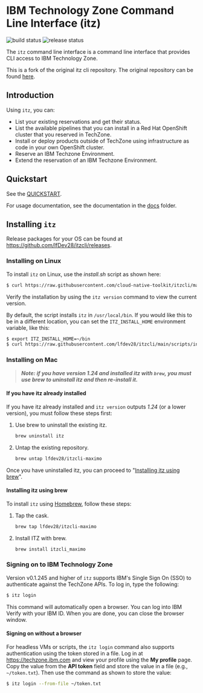 # IBM Technology Zone Command Line Interface (itz)

![build status](https://github.com/lfDev28/itzcli/actions/workflows/build-go.yml/badge.svg) ![release status](https://github.com/lfDev28/itzcli/actions/workflows/release-cli.yml/badge.svg)

The `itz` command line interface is a command line interface that provides CLI access to IBM Technology Zone.

This is a fork of the original itz cli repository. The original repository can be found [here](https://github.com/cloud-native-toolkit/itzcli).

## Introduction

Using `itz`, you can:

- List your existing reservations and get their status.
- List the available pipelines that you can install in a Red Hat OpenShift cluster
  that you reserved in TechZone.
- Install or deploy products outside of TechZone using infrastructure as code in your
  own OpenShift cluster.
- Reserve an IBM Techzone Environment.
- Extend the reservation of an IBM Techzone Environment.

## Quickstart

See the [QUICKSTART](QUICKSTART.md).

For usage documentation, see the documentation in the [docs](docs/itz.md) folder.

## Installing `itz`

Release packages for your OS can be found at https://github.com/lfDev28/itzcli/releases.

### Installing on Linux

To install `itz` on Linux, use the _install.sh_ script as shown here:

```bash
$ curl https://raw.githubusercontent.com/cloud-native-toolkit/itzcli/main/scripts/install.sh | bash -
```

Verify the installation by using the `itz version` command to view the current
version.

By default, the script installs `itz` in `/usr/local/bin`. If you would like this to be in
a different location, you can set the `ITZ_INSTALL_HOME` environment variable, like
this:

```bash
$ export ITZ_INSTALL_HOME=~/bin
$ curl https://raw.githubusercontent.com/lfdev28/itzcli/main/scripts/install.sh | bash -
```

### Installing on Mac

> **_Note: if you have version 1.24 and installed itz with `brew`, you must
> use brew to uninstall itz and then re-install it._**

#### If you have itz already installed

If you have itz already installed and `itz version` outputs _1.24_ (or a lower
version), you must follow these steps first:

1. Use brew to uninstall the existing itz.
   ```bash
   brew uninstall itz
   ```
1. Untap the existing repository.
   ```bash
   brew untap lfdev28/itzcli-maximo
   ```

Once you have uninstalled itz, you can proceed to
"[Installing itz using brew](#installing-itz-using-brew)".

#### Installing itz using brew

To install `itz` using [Homebrew](), follow these steps:

1. Tap the cask.
   ```bash
   brew tap lfdev28/itzcli-maximo
   ```
2. Install ITZ with brew.
   ```bash
   brew install itzcli_maximo
   ```

### Signing on to IBM Technology Zone

Version v0.1.245 and higher of `itz` supports IBM's Single Sign On (SSO) to
authenticate against the TechZone APIs. To log in, type the following:

```bash
$ itz login
```

This command will automatically open a browser. You can log into IBM Verify with
your IBM ID. When you are done, you can close the browser window.

#### Signing on without a browser

For headless VMs or scripts, the `itz login` command also supports authentication
using the token stored in a file. Log in at https://techzone.ibm.com and view your
profile using the **My profile** page. Copy the value from the **API token** field
and store the value in a file (e.g., `~/token.txt`). Then use the command as
shown to store the value:

```bash
$ itz login --from-file ~/token.txt
```

